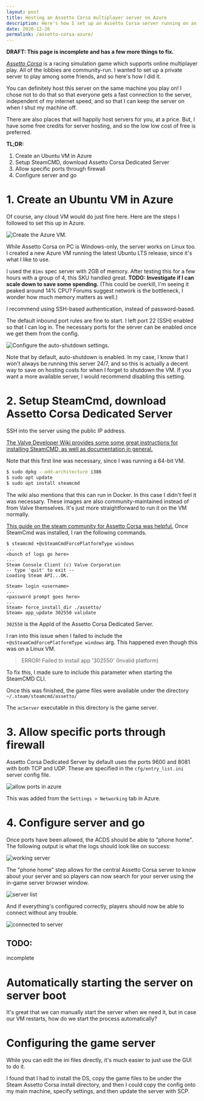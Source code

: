 ```yaml
---
layout: post
title: Hosting an Assetto Corsa multiplayer server on Azure
description: Here's how I set up an Assetto Corsa server running on an Azure VM.
date: 2020-12-26
permalink: /assetto-corsa-azure/
---
```


**DRAFT: This page is incomplete and has a few more things to fix.**

<todo add image of multiplayer shenanigans here>

[_Assetto Corsa_](https://store.steampowered.com/app/244210/Assetto_Corsa/) is a racing simulation game which supports online multiplayer play.
All of the lobbies are community-run. I wanted to set up a
private server to play among some friends, and so here's how I did it.

You can definitely host this server on the same machine you play on!
I chose not to do that so that everyone gets a fast connection to the server,
independent of my internet speed, and so that I can keep the server on
when I shut my machine off.

There are also places that will happily host servers for you, at a price.
But, I have some free credits for server hosting, and so the low low cost of free
is preferred.

**TL;DR:**
1. Create an Ubuntu VM in Azure
2. Setup SteamCMD, download Assetto Corsa Dedicated Server
3. Allow specific ports through firewall
4. Configure server and go

# 1. Create an Ubuntu VM in Azure

Of course, any cloud VM would do just fine here. Here are the steps
I followed to set this up in Azure.

![Create the Azure VM.](/images/acds/create_azure_vm.png)

While Assetto Corsa on PC is Windows-only, the server works on Linux too.
I created a new Azure VM running the latest Ubuntu LTS release, since it's what
I like to use.

I used the `B1ms` spec server with 2GB of memory. After testing this for a few hours
with a group of 4, this SKU handled great. **TODO: Investigate if I can scale down to save some spending.** (This could be overkill, I'm seeing it peaked around 14% CPU? Forums suggest network is the bottleneck, I wonder how much memory matters as well.)

I recommend using SSH-based authentication, instead of password-based.

The default inbound port rules are fine to start. I left port 22 (SSH) enabled so that I can log in. The necessary ports for the server can be enabled once we get them from the config.

![Configure the auto-shutdown settings.](/images/acds/mgmt_auto_shutdown.png)

Note that by default, auto-shutdown is enabled.
In my case, I know that I won't always be running this server 24/7, and so this is actually a decent way to save on hosting costs for when I forget to shutdown the VM.
If you want a more available server, I would recommend disabling this setting.

# 2. Setup SteamCmd, download Assetto Corsa Dedicated Server

SSH into the server using the public IP address.

[The Valve Developer Wiki provides some some great instructions for installing SteamCMD, as well as documentation in general.](https://developer.valvesoftware.com/wiki/SteamCMD)

Note that this first line was necessary, since I was running a 64-bit VM.
```bash
$ sudo dpkg --add-architecture i386
$ sudo apt update
$ sudo apt install steamcmd
```

The wiki also mentions that this can run in Docker. In this case I didn't feel it
was necessary. These images are also community-maintained instead of from Valve
themselves. It's just more straightforward to run it on the VM normally.

[This guide on the steam community for Assetto Corsa was helpful.](https://steamcommunity.com/app/244210/discussions/0/2828702373004724010/)
Once SteamCmd was installed, I ran the following commands.

```
$ steamcmd +@sSteamCmdForcePlatformType windows
...
<bunch of logs go here>
...
Steam Console Client (c) Valve Corporation
-- type 'quit' to exit --
Loading Steam API...OK.

Steam> login <username>
...
<password prompt goes here>
...
Steam> force_install_dir ./assetto/
Steam> app_update 302550 validate
```

`302550` is the AppId of the Assetto Corsa Dedicated Server.

I ran into this issue when I failed to include the `+@sSteamCmdForcePlatformType windows` arg. This happened even though this was on a Linux VM.

> ERROR! Failed to install app '302550' (Invalid platform)

To fix this, I made sure to include this parameter when starting the SteamCMD CLI.

Once this was finished, the game files were available under the directory `~/.steam/steamcmd/assetto/`

The `acServer` executable in this directory is the game server.

# 3. Allow specific ports through firewall

Assetto Corsa Dedicated Server by default uses the ports 9600 and 8081 with
both TCP and UDP. These are specified in the `cfg/entry_list.ini` server config file.

![allow ports in azure](/images/acds/add_port_settings.png)

This was added from the `Settings > Networking` tab in Azure.

# 4. Configure server and go

Once ports have been allowed, the ACDS should be able to "phone home".
The following output is what the logs should look like on success:

![working server](/images/acds/working_server.png)

The "phone home" step allows for the central Assetto Corsa server to know about your server
and so players can now search for your server using the in-game server browser window.

![server list](/images/acds/server_in_serverlist.png)

And if everything's configured correctly, players should now be able to connect without any trouble.

![connected to server](/images/acds/connected_to_server.png)

## TODO:

incomplete

# Automatically starting the server on server boot

It's great that we can manually start the server when we need it, but
in case our VM restarts, how do we start the process automatically?

<todo include systemctl>

# Configuring the game server

While you can edit the ini files directly, it's much easier to just use the GUI to do it.

I found that I had to install the DS, copy the game files to be under the Steam Assetto Corsa install directory,
and then I could copy the config onto my main machine, specify settings,
and then update the server with SCP.